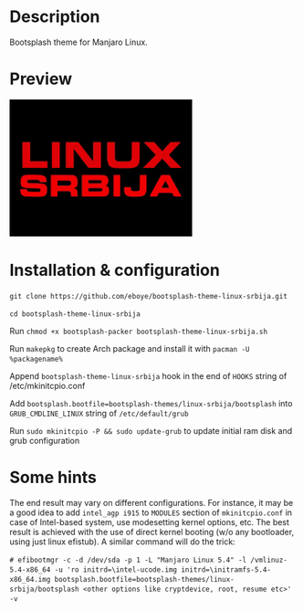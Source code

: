 # Description
Bootsplash theme for Manjaro Linux. 

# Preview
![preview](https://raw.githubusercontent.com/eboye/bootsplash-theme-linux-srbija/master/logo.gif "preview")

# Installation & configuration

`git clone https://github.com/eboye/bootsplash-theme-linux-srbija.git`

`cd bootsplash-theme-linux-srbija`

Run `chmod +x bootsplash-packer bootsplash-theme-linux-srbija.sh`

Run `makepkg` to create Arch package and install it with `pacman -U %packagename%`

Append `bootsplash-theme-linux-srbija` hook in the end of `HOOKS` string of /etc/mkinitcpio.conf

Add `bootsplash.bootfile=bootsplash-themes/linux-srbija/bootsplash` into `GRUB_CMDLINE_LINUX` string of `/etc/default/grub`

Run `sudo mkinitcpio -P && sudo update-grub` to update initial ram disk and grub configuration


# Some hints

The end result may vary on different configurations. For instance, it may be a good idea to add `intel_agp i915` to `MODULES` section of `mkinitcpio.conf` in case of Intel-based system, use modesetting kernel options, etc. The best result is achieved with the use of direct kernel booting (w/o any bootloader, using just linux efistub). A similar command will do the trick:

`# efibootmgr -c -d /dev/sda -p 1 -L "Manjaro Linux 5.4" -l /vmlinuz-5.4-x86_64 -u 'ro initrd=\intel-ucode.img initrd=\initramfs-5.4-x86_64.img bootsplash.bootfile=bootsplash-themes/linux-srbija/bootsplash <other options like cryptdevice, root, resume etc>' -v`
